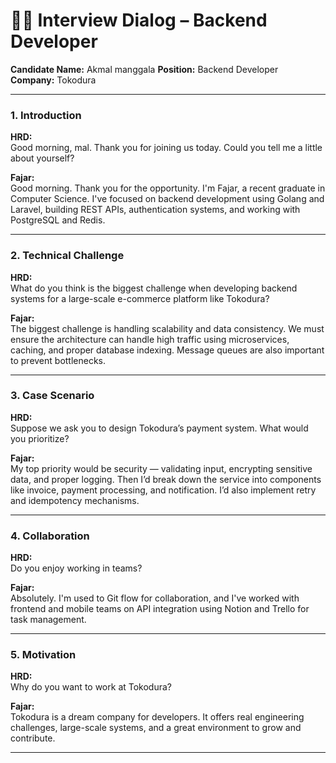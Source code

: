 # 🧑‍💻 Interview Dialog – Backend Developer  
**Candidate Name:** Akmal manggala 
**Position:** Backend Developer  
**Company:** Tokodura  

---

### **1. Introduction**

**HRD:**  
Good morning, mal. Thank you for joining us today. Could you tell me a little about yourself?

**Fajar:**  
Good morning. Thank you for the opportunity. I'm Fajar, a recent graduate in Computer Science. I've focused on backend development using Golang and Laravel, building REST APIs, authentication systems, and working with PostgreSQL and Redis.

---

### **2. Technical Challenge**

**HRD:**  
What do you think is the biggest challenge when developing backend systems for a large-scale e-commerce platform like Tokodura?

**Fajar:**  
The biggest challenge is handling scalability and data consistency. We must ensure the architecture can handle high traffic using microservices, caching, and proper database indexing. Message queues are also important to prevent bottlenecks.

---

### **3. Case Scenario**

**HRD:**  
Suppose we ask you to design Tokodura’s payment system. What would you prioritize?

**Fajar:**  
My top priority would be security — validating input, encrypting sensitive data, and proper logging. Then I’d break down the service into components like invoice, payment processing, and notification. I’d also implement retry and idempotency mechanisms.

---

### **4. Collaboration**

**HRD:**  
Do you enjoy working in teams?

**Fajar:**  
Absolutely. I'm used to Git flow for collaboration, and I've worked with frontend and mobile teams on API integration using Notion and Trello for task management.

---

### **5. Motivation**

**HRD:**  
Why do you want to work at Tokodura?

**Fajar:**  
Tokodura is a dream company for developers. It offers real engineering challenges, large-scale systems, and a great environment to grow and contribute.

---
